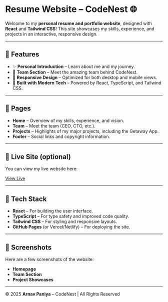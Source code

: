 # Resume Website – CodeNest 🌐

Welcome to my **personal resume and portfolio website**, designed with **React** and **Tailwind CSS**! This site showcases my skills, experience, and projects in an interactive, responsive design.

---

## 🚀 Features

- ✨ **Personal Introduction** – Learn about me and my journey.
- 👥 **Team Section** – Meet the amazing team behind CodeNest.
- 📱 **Responsive Design** – Optimized for both desktop and mobile views.
- 🧠 **Built with Modern Tech** – Powered by React, TypeScript, and Tailwind CSS.

---

## 🧩 Pages

- **Home** – Overview of my skills, experience, and vision.
- **Team** – Meet the team (CEO, CTO, etc.).
- **Projects** – Highlights of my major projects, including the Getaway App.
- **Footer** – Social links and copyright information.

---

## 🔗 Live Site (optional)

You can view my live website here:

[View Live](https://your-username.github.io/resume-website/)

---

## 🚀 Tech Stack

- **React** – For building the user interface.
- **TypeScript** – For type safety and improved code quality.
- **Tailwind CSS** – For styling and responsive layouts.
- **GitHub Pages** (or Vercel/Netlify) – For deploying the site.

---

## 📸 Screenshots

Here are a few screenshots of the website:

- **Homepage**
- **Team Section**
- **Project Showcases**

---

© 2025 **Arnav Paniya** – CodeNest | All Rights Reserved

